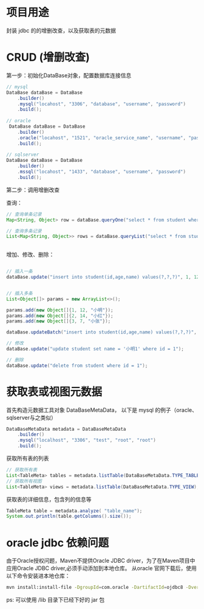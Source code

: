# 项目用途
封装 jdbc 的的增删改查，以及获取表的元数据

# CRUD (增删改查)

第一步：初始化DataBase对象，配置数据库连接信息

``` java
// mysql
DataBase dataBase = DataBase
    .builder()
    .mysql("locahost", "3306", "database", "username", "password")
    .build();
    
// oracle
 DataBase dataBase = DataBase
    .builder()
    .oracle("locahost", "1521", "oracle_service_name", "username", "password")
    .build();  
    
// sqlserver
DataBase dataBase = DataBase
    .builder()
    .mssql("locahost", "1433", "database", "username", "password")
    .build(); 
```

第二步：调用增删改查

查询：
``` java
// 查询单条记录
Map<String, Object> row = dataBase.queryOne("select * from student where id = ?", 1);

// 查询多条记录
List<Map<String, Object>> rows = dataBase.queryList("select * from student where age > ?", 12);
        
```

增加、修改、删除：
``` java

// 插入一条
dataBase.update("insert into student(id,age,name) values(?,?,?)", 1, 12, "小明");


// 插入多条
List<Object[]> params = new ArrayList<>();

params.add(new Object[]{1, 12, "小明"});
params.add(new Object[]{2, 14, "小红"});
params.add(new Object[]{3, 7, "小张"});

dataBase.updateBatch("insert into student(id,age,name) values(?,?,?)", params);

// 修改
dataBase.update("update student set name = '小明1' where id = 1");

// 删除
dataBase.update("delete from student where id = 1");

```

# 获取表或视图元数据


首先构造元数据工具对象 DataBaseMetaData， 以下是 mysql 的例子（oracle、sqlserver与之类似）
``` java
DataBaseMetaData metadata = DataBaseMetaData
    .builder()
    .mysql("localhost", "3306", "test", "root", "root")
    .build();

```

获取所有表的列表
``` java
// 获取所有表
List<TableMeta> tables = metadata.listTable(DataBaseMetaData.TYPE_TABLE);
// 获取所有视图
List<TableMeta> views = metadata.listTable(DataBaseMetaData.TYPE_VIEW);
```

获取表的详细信息，包含列的信息等
``` java
TableMeta table = metadata.analyze( "table_name");
System.out.println(table.getColumns().size());
```

# oracle jdbc 依赖问题
由于Oracle授权问题，Maven不提供Oracle JDBC driver，为了在Maven项目中应用Oracle JDBC driver,必须手动添加到本地仓库。
从oracle 官网下载后，使用以下命令安装进本地仓库：
```bash
mvn install:install-file -DgroupId=com.oracle -DartifactId=ojdbc8 -Dversion=0.1 -Dpackaging=jar -Dfile=ojdbc8.jar
```
ps: 可以使用 /lib 目录下已经下好的 jar 包



